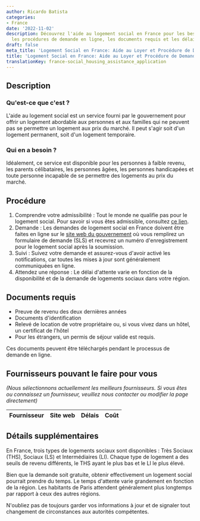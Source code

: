 ```yaml
---
author: Ricardo Batista
categories:
- France
date: '2022-11-02'
description: Découvrez l'aide au logement social en France pour les besoins spécifiques,
  les procédures de demande en ligne, les documents requis et les délais d'attente.
draft: false
meta_title: 'Logement Social en France: Aide au Loyer et Procédure de Demande'
title: 'Logement Social en France: Aide au Loyer et Procédure de Demande'
translationKey: france-social_housing_assistance_application
---
```



## Description
### Qu'est-ce que c'est ?
L'aide au logement social est un service fourni par le gouvernement pour offrir un logement abordable aux personnes et aux familles qui ne peuvent pas se permettre un logement aux prix du marché. Il peut s'agir soit d'un logement permanent, soit d'un logement temporaire.

### Qui en a besoin ?
Idéalement, ce service est disponible pour les personnes à faible revenu, les parents célibataires, les personnes âgées, les personnes handicapées et toute personne incapable de se permettre des logements au prix du marché.

## Procédure
1. Comprendre votre admissibilité : Tout le monde ne qualifie pas pour le logement social. Pour savoir si vous êtes admissible, consultez [ce lien](https://www.legifrance.gouv.fr/loda/id/JORFTEXT000000509779/).
2. Demande : Les demandes de logement social en France doivent être faites en ligne sur le [site web du gouvernement](https://www.demande-logement-social.gouv.fr/) où vous remplirez un formulaire de demande (SLS) et recevrez un numéro d'enregistrement pour le logement social après la soumission.
3. Suivi : Suivez votre demande et assurez-vous d'avoir activé les notifications, car toutes les mises à jour sont généralement communiquées en ligne.
4. Attendez une réponse : Le délai d'attente varie en fonction de la disponibilité et de la demande de logements sociaux dans votre région.

## Documents requis
- Preuve de revenu des deux dernières années
- Documents d'identification
- Relevé de location de votre propriétaire ou, si vous vivez dans un hôtel, un certificat de l'hôtel
- Pour les étrangers, un permis de séjour valide est requis.

Ces documents peuvent être téléchargés pendant le processus de demande en ligne.

## Fournisseurs pouvant le faire pour vous

_(Nous sélectionnons actuellement les meilleurs fournisseurs. Si vous êtes ou connaissez un fournisseur, veuillez nous contacter ou modifier la page directement)_

| Fournisseur     |     Site web    |     Délais       |       Coût       |
| --------------- | --------------- |  :-------------: | :-------------: |

## Détails supplémentaires
En France, trois types de logements sociaux sont disponibles : Très Sociaux (THS), Sociaux (LS) et Intermédiaires (LI). Chaque type de logement a des seuils de revenu différents, le THS ayant le plus bas et le LI le plus élevé.

Bien que la demande soit gratuite, obtenir effectivement un logement social pourrait prendre du temps. Le temps d'attente varie grandement en fonction de la région. Les habitants de Paris attendent généralement plus longtemps par rapport à ceux des autres régions.

N'oubliez pas de toujours garder vos informations à jour et de signaler tout changement de circonstances aux autorités compétentes.
